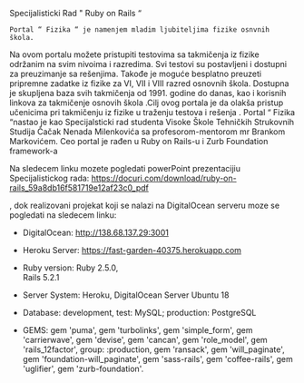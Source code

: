Specijalisticki Rad " Ruby on Rails “ 

    Portal “ Fizika “ je namenjem mladim ljubiteljima fizike osnvnih škola.
Na ovom portalu možete pristupiti testovima sa takmičenja iz fizike održanim na svim nivoima
i razredima. Svi testovi su postavljeni i dostupni za preuzimanje sa rešenjima. Takođe je moguće
besplatno preuzeti pripremne zadatke iz fizike za VI, VII i VIII razred osnovnih škola. Dostupna je
skupljena baza svih takmičenja od 1991. godine do danas, kao i korisnih linkova za takmičenje osnovih
škola .Cilj ovog portala je da olakša pristup učenicima pri takmičenju iz fizike u traženju testova i rešenja .
Portal “ Fizika “nastao je kao Specijalsticki rad studenta Visoke Škole Tehničkih Strukovnih Studija
Čačak Nenada Milenkovića sa profesorom-mentorom mr Brankom Markovićem.
Ceo portal je rađen u Ruby on Rails-u i Zurb Foundation framework-a
    
Na sledecem linku mozete pogledati powerPoint prezentacijiu Specijalistickog rada:
https://docuri.com/download/ruby-on-rails_59a8db16f581719e12af23c0_pdf

, dok realizovani projekat koji se nalazi na DigitalOcean serveru moze se pogledati na sledecem linku:
 * DigitalOcean: http://138.68.137.29:3001
 * Heroku Server: https://fast-garden-40375.herokuapp.com


* Ruby version:
    Ruby 2.5.0,   
    Rails 5.2.1   
* Server System: 
    Heroku,
    DigitalOcean Server Ubuntu 18        
* Database: 
     development, test: MySQL;
     production: PostgreSQL
* GEMS:
    gem 'puma',
    gem 'turbolinks',
    gem 'simple_form',
    gem 'carrierwave',
    gem 'devise',
    gem 'cancan',
    gem 'role_model',
    gem 'rails_12factor', group: :production,
    gem 'ransack',
    gem 'will_paginate',
    gem 'foundation-will_paginate',
    gem 'sass-rails',
    gem 'coffee-rails',
    gem 'uglifier',
    gem 'zurb-foundation'.
 




